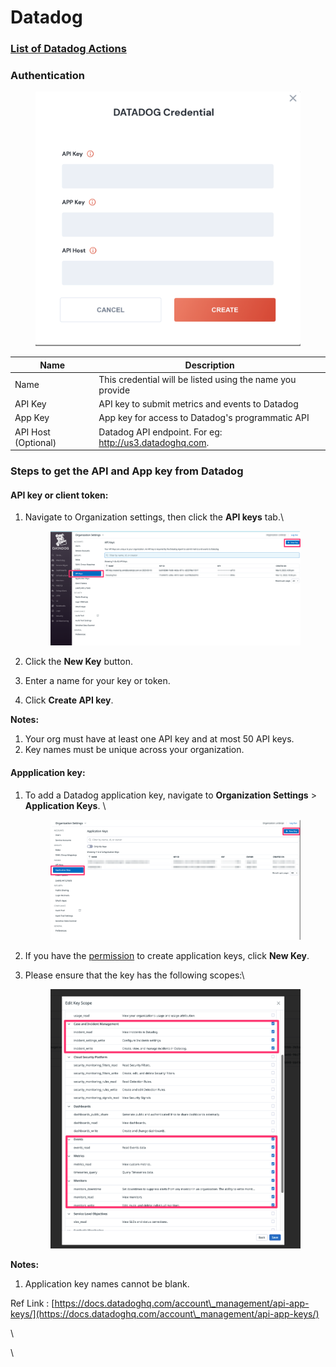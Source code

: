 # Datadog

### [List of Datadog Actions](broken-reference)

### Authentication

<figure><img src="../../../.gitbook/assets/Screen Shot 2023-03-17 at 12.30.00 AM.png" alt=""><figcaption></figcaption></figure>

| Name                | Description                                               |
| ------------------- | --------------------------------------------------------- |
| Name                | This credential will be listed using the name you provide |
| API Key             | API key to submit metrics and events to Datadog           |
| App Key             | App key for access to Datadog's programmatic API          |
| API Host (Optional) | Datadog API endpoint. For eg: http://us3.datadoghq.com.   |

### Steps to get the API and App key from Datadog <a href="#add-an-api-key-or-client-token" id="add-an-api-key-or-client-token"></a>

#### &#x20;API key or client token:

1.  Navigate to Organization settings, then click the **API keys** tab.\


    <figure><img src="../../../.gitbook/assets/API Key.png" alt=""><figcaption></figcaption></figure>
2. Click the **New Key** button.
3. Enter a name for your key or token.
4. Click **Create API key**.

**Notes:**

1. Your org must have at least one API key and at most 50 API keys.
2. Key names must be unique across your organization.

#### Appplication key: <a href="#add-application-keys" id="add-application-keys"></a>

1.  To add a Datadog application key, navigate to **Organization Settings** > **Application Keys**. \


    <figure><img src="../../../.gitbook/assets/app key.png" alt=""><figcaption></figcaption></figure>
2. If you have the [permission](https://docs.datadoghq.com/account\_management/rbac/permissions) to create application keys, click **New Key**.
3.  Please ensure that the key has the following scopes:\


    <figure><img src="../../../.gitbook/assets/Screen_Shot_2023-03-23_at_2_11_13_PM.png" alt=""><figcaption></figcaption></figure>

**Notes:**

1. Application key names cannot be blank.

Ref Link : [https://docs.datadoghq.com/account\_management/api-app-keys/](https://docs.datadoghq.com/account\_management/api-app-keys/)

\


\
